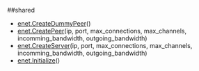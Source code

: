 
##shared

- [enet.CreateDummyPeer](nil)()
- [enet.CreatePeer](nil)(ip, port, max_connections, max_channels, incomming_bandwidth, outgoing_bandwidth)
- [enet.CreateServer](nil)(ip, port, max_connections, max_channels, incomming_bandwidth, outgoing_bandwidth)
- [enet.Initialize](nil)()